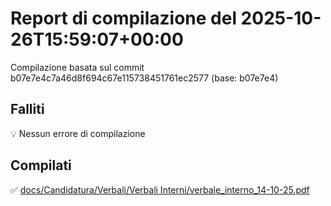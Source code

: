 # Report di compilazione del 2025-10-26T15:59:07+00:00

Compilazione basata sul commit b07e7e4c7a46d8f694c67e115738451761ec2577 (base: b07e7e4)

## Falliti
💡 Nessun errore di compilazione

## Compilati
✅ [docs/Candidatura/Verbali/Verbali Interni/verbale_interno_14-10-25.pdf](docs/Candidatura/Verbali/Verbali%20Interni/verbale_interno_14-10-25.pdf)

